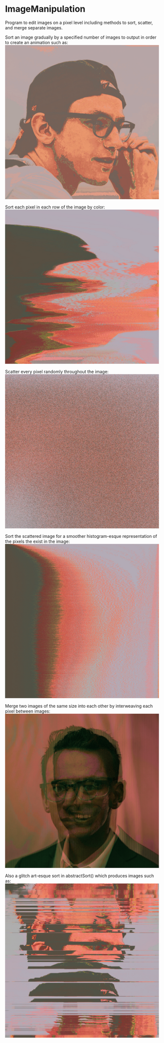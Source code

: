 # ImageManipulation

Program to edit images on a pixel level including methods to sort, scatter, and merge separate images.

Sort an image gradually by a specified number of images to output in order to create an animation such as:
![Gradual Sort gif](https://github.com/lmccay4/ImageManipulation/blob/master/Images/larrySort.gif?raw=true)

Sort each pixel in each row of the image by color:
![Sort pic](https://github.com/lmccay4/ImageManipulation/blob/master/Images/larrySortREADME.jpg?raw=true)

Scatter every pixel randomly throughout the image:
![Scatter pic](https://github.com/lmccay4/ImageManipulation/blob/master/Images/larryShuffleREADME.jpg?raw=true)

Sort the scattered image for a smoother histogram-esque representation of the pixels the exist in the image:
![Scattered and Sorted pic](https://github.com/lmccay4/ImageManipulation/blob/master/Images/larryScatterAndSortREADME.jpg?raw=true)

Merge two images of the same size into each other by interweaving each pixel between images:
![Merge pic](https://github.com/lmccay4/ImageManipulation/blob/master/Images/ianLarrySameSizeNewCode4.jpg?raw=true)

Also a glitch art-esque sort in abstractSort() which produces images such as:
![Abstract Sort pic](https://github.com/lmccay4/ImageManipulation/blob/master/Images/larryAbstractSortREADME.jpg?raw=true)



